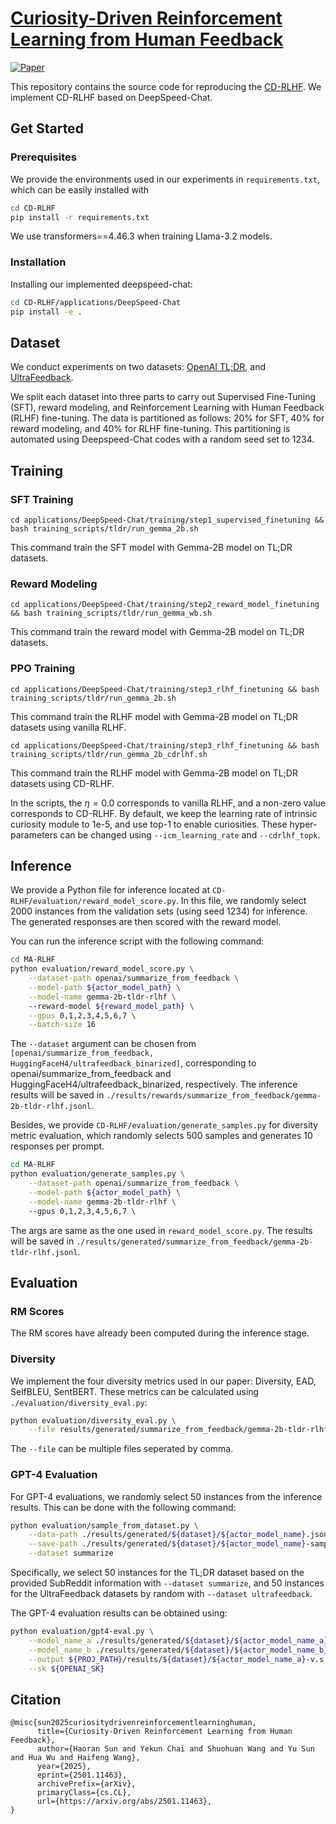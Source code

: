 # [Curiosity-Driven Reinforcement Learning from Human Feedback](https://arxiv.org/pdf/2501.11463)

  <a href="https://arxiv.org/abs/2501.11463" target="_blank">
      <img alt="Paper" src="https://img.shields.io/badge/📜-Paper-purple" />
   </a>

This repository contains the source code for reproducing the [CD-RLHF](https://arxiv.org/pdf/2501.11463). We implement CD-RLHF based on DeepSpeed-Chat.

## Get Started

### Prerequisites

We provide the environments used in our experiments in `requirements.txt`, which can be easily installed with
```bash
cd CD-RLHF
pip install -r requirements.txt
```
We use transformers==4.46.3 when training Llama-3.2 models.

### Installation

Installing our implemented deepspeed-chat:
```bash
cd CD-RLHF/applications/DeepSpeed-Chat
pip install -e .
```

## Dataset

We conduct experiments on two datasets: [OpenAI TL;DR](https://huggingface.co/datasets/openai/summarize_from_feedback), and [UltraFeedback](https://huggingface.co/datasets/HuggingFaceH4/ultrafeedback_binarized). 

We split each dataset into three parts to carry out Supervised Fine-Tuning (SFT), reward modeling, and Reinforcement Learning with Human Feedback (RLHF) fine-tuning. The data is partitioned as follows: 20% for SFT, 40% for reward modeling, and 40% for RLHF fine-tuning. This partitioning is automated using Deepspeed-Chat codes with a random seed set to 1234.

## Training 

### SFT Training

```shell
cd applications/DeepSpeed-Chat/training/step1_supervised_finetuning && bash training_scripts/tldr/run_gemma_2b.sh
```
This command train the SFT model with Gemma-2B model on TL;DR datasets.

### Reward Modeling

```shell
cd applications/DeepSpeed-Chat/training/step2_reward_model_finetuning && bash training_scripts/tldr/run_gemma_wb.sh
```
This command train the reward model with Gemma-2B model on TL;DR datasets.

### PPO Training

```shell
cd applications/DeepSpeed-Chat/training/step3_rlhf_finetuning && bash training_scripts/tldr/run_gemma_2b.sh
```
This command train the RLHF model with Gemma-2B model on TL;DR datasets using vanilla RLHF.

```shell
cd applications/DeepSpeed-Chat/training/step3_rlhf_finetuning && bash training_scripts/tldr/run_gemma_2b_cdrlhf.sh
```
This command train the RLHF model with Gemma-2B model on TL;DR datasets using CD-RLHF.

In the scripts, the $\eta=0.0$ corresponds to vanilla RLHF, and a non-zero value corresponds to CD-RLHF. By default, we keep the learning rate of intrinsic curiosity module to 1e-5, and use top-1 to enable curiosities. These hyper-parameters can be changed using `--icm_learning_rate` and `--cdrlhf_topk`.

## Inference

We provide a Python file for inference located at `CD-RLHF/evaluation/reward_model_score.py`. In this file, we randomly select 2000 instances from the validation sets (using seed 1234) for inference. The generated responses are then scored with the reward model.

You can run the inference script with the following command:
```bash
cd MA-RLHF
python evaluation/reward_model_score.py \
    --dataset-path openai/summarize_from_feedback \
    --model-path ${actor_model_path} \
    --model-name gemma-2b-tldr-rlhf \ 
    --reward-model ${reward_model_path} \
    --gpus 0,1,2,3,4,5,6,7 \
    --batch-size 16
```
The `--dataset` argument can be chosen from `[openai/summarize_from_feedback, HuggingFaceH4/ultrafeedback_binarized]`, corresponding to openai/summarize_from_feedback and HuggingFaceH4/ultrafeedback_binarized, respectively. The inference results will be saved in `./results/rewards/summarize_from_feedback/gemma-2b-tldr-rlhf.jsonl`.

Besides, we provide `CD-RLHF/evaluation/generate_samples.py` for diversity metric evaluation, which randomly selects 500 samples and generates 10 responses per prompt.
```bash
cd MA-RLHF
python evaluation/generate_samples.py \
    --dataset-path openai/summarize_from_feedback \
    --model-path ${actor_model_path} \
    --model-name gemma-2b-tldr-rlhf \ 
    --gpus 0,1,2,3,4,5,6,7 \
```
The args are same as the one used in `reward_model_score.py`. The results will be saved in `./results/generated/summarize_from_feedback/gemma-2b-tldr-rlhf.jsonl`.

## Evaluation

### RM Scores

The RM scores have already been computed during the inference stage.

### Diversity

We implement the four diversity metrics used in our paper: Diversity, EAD, SelfBLEU, SentBERT. These metrics can be calculated using `./evaluation/diversity_eval.py`:
```bash
python evaluation/diversity_eval.py \
    --file results/generated/summarize_from_feedback/gemma-2b-tldr-rlhf.jsonl,results/generated/summarize_from_feedback/gemma-2b-tldr-cdrlhf.jsonl
```
The `--file` can be multiple files seperated by comma.

### GPT-4 Evaluation

For GPT-4 evaluations, we randomly select 50 instances from the inference results. This can be done with the following command:
```bash
python evaluation/sample_from_dataset.py \
    --data-path ./results/generated/${dataset}/${actor_model_name}.jsonl \
    --save-path ./results/generated/${dataset}/${actor_model_name}-sampled.jsonl \
    --dataset summarize
```
Specifically, we select 50 instances for the TL;DR dataset based on the provided SubReddit information with `--dataset summarize`, and 50 instances for the UltraFeedback datasets by random with `--dataset ultrafeedback`.

The GPT-4 evaluation results can be obtained using:
```bash
python evaluation/gpt4-eval.py \
    --model_name_a ./results/generated/${dataset}/${actor_model_name_a}-sampled.jsonl \
    --model_name_b ./results/generated/${dataset}/${actor_model_name_b}-sampled.jsonl \
    --output ${PROJ_PATH}/results/${dataset}/${actor_model_name_a}-v.s.-${actor_model_name_b}.jsonl \
    --sk ${OPENAI_SK}
```

## Citation
```
@misc{sun2025curiositydrivenreinforcementlearninghuman,
      title={Curiosity-Driven Reinforcement Learning from Human Feedback}, 
      author={Haoran Sun and Yekun Chai and Shuohuan Wang and Yu Sun and Hua Wu and Haifeng Wang},
      year={2025},
      eprint={2501.11463},
      archivePrefix={arXiv},
      primaryClass={cs.CL},
      url={https://arxiv.org/abs/2501.11463}, 
}
```
